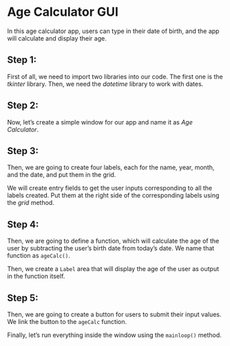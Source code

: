# Age Calculator GUI

In this age calculator app, users can type in their date of birth, and the app will calculate and display their age.

## Step 1:

First of all, we need to import two libraries into our code. The first one is the _tkinter_ library. Then, we need the _datetime_ library to work with dates.

## Step 2:

Now, let’s create a simple window for our app and name it as _Age Calculator_.

## Step 3:

Then, we are going to create four labels, each for the name, year, month, and the date, and put them in the grid.

We will create entry fields to get the user inputs corresponding to all the labels created. Put them at the right side of the corresponding labels using the _grid_ method.

## Step 4:

Then, we are going to define a function, which will calculate the age of the user by subtracting the user’s birth date from today’s date. We name that function as `ageCalc()`.

Then, we create a `Label` area that will display the age of the user as output in the function itself.

## Step 5:

Then, we are going to create a button for users to submit their input values. We link the button to the `ageCalc` function.

Finally, let’s run everything inside the window using the `mainloop()` method.
